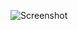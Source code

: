 ![Screenshot](https://raw.githubusercontent.com/Cryakl/Ultimate-RAT-Collection/refs/heads/main/BlackWorm/Black%20Worm%20v5.5%20Hell%20Mary/Screenshot.png)
